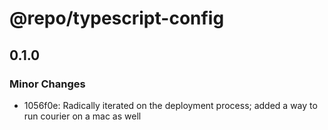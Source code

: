 # @repo/typescript-config

## 0.1.0

### Minor Changes

- 1056f0e: Radically iterated on the deployment process; added a way to run courier on a mac as well
